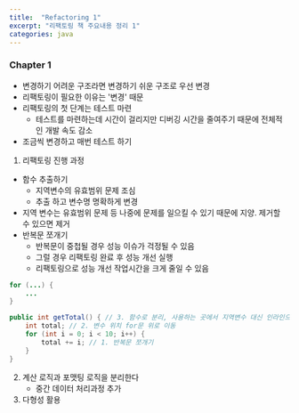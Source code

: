 ```yaml
---
title:  "Refactoring 1"
excerpt: "리팩토링 책 주요내용 정리 1"
categories: java
---
```

### Chapter 1  
+ 변경하기 어려운 구조라면 변경하기 쉬운 구조로 우선 변경
+ 리팩토링이 필요한 이유는 '변경' 때문
+ 리팩토링의 첫 단계는 테스트 마련
  + 테스트를 마련하는데 시간이 걸리지만 디버깅 시간을 줄여주기 때문에 전체적인 개발 속도 감소
+ 조금씩 변경하고 매번 테스트 하기

1. 리팩토링 진행 과정
+ 함수 추출하기
  + 지역변수의 유효범위 문제 조심
  + 추출 하고 변수명 명확하게 변경
+ 지역 변수는 유효범위 문제 등 나중에 문제를 일으킬 수 있기 때문에 지양. 제거할 수 있으면 제거
+ 반복문 쪼개기
  + 반복문이 중첩될 경우 성능 이슈가 걱정될 수 있음
  + 그럴 경우 리팩토링 완료 후 성능 개선 실행
  + 리팩토링으로 성능 개선 작업시간을 크게 줄일 수 있음

```java
for (...) {
    ...
}

public int getTotal() { // 3. 함수로 분리, 사용하는 곳에서 지역변수 대신 인라인으로 사용
    int total; // 2. 변수 위치 for문 위로 이동
    for (int i = 0; i < 10; i++) {
        total += i; // 1. 반복문 쪼개기
    }
}
```

2. 계산 로직과 포맷팅 로직을 분리한다
   + 중간 데이터 처리과정 추가
3. 다형성 활용
